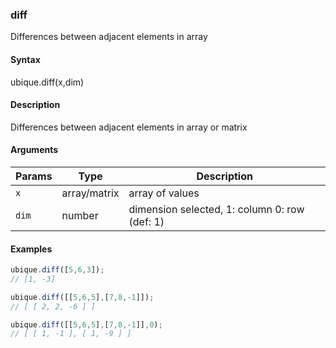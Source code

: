 ### diff

Differences between adjacent elements in array


#### Syntax

ubique.diff(x,dim)


#### Description

Differences between adjacent elements in array or matrix  



#### Arguments

|Params|Type|Description
|---------|----|-----------
|`x` | array/matrix | array of values
|`dim` | number | dimension selected, 1: column 0: row (def: 1)


#### Examples

```js
ubique.diff([5,6,3]);
// [1, -3]

ubique.diff([[5,6,5],[7,8,-1]]);
// [ [ 2, 2, -6 ] ]

ubique.diff([[5,6,5],[7,8,-1]],0);
// [ [ 1, -1 ], [ 1, -9 ] ]
```

